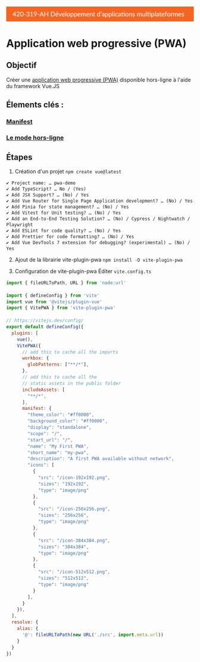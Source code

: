 ![entete](../header-dmp.png)

# Application web progressive (PWA)

## Objectif

Créer une [application web progressive (PWA)](https://web.dev/explore/progressive-web-apps) disponible hors-ligne à l'aide du framework Vue.JS

## Élements clés :

### [Manifest](https://web.dev/articles/add-manifest?hl=fr)

### [Le mode hors-ligne](https://web.dev/articles/offline-fallback-page?hl=fr)



## Étapes

1. Création d'un projet
```npm create vue@latest```
~~~
✔ Project name: … pwa-demo
✔ Add TypeScript? … No / (Yes)
✔ Add JSX Support? … (No) / Yes
✔ Add Vue Router for Single Page Application development? … (No) / Yes
✔ Add Pinia for state management? … (No) / Yes
✔ Add Vitest for Unit testing? … (No) / Yes
✔ Add an End-to-End Testing Solution? … (No) / Cypress / Nightwatch / Playwright
✔ Add ESLint for code quality? … (No) / Yes
✔ Add Prettier for code formatting? … (No) / Yes
✔ Add Vue DevTools 7 extension for debugging? (experimental) … (No) / Yes
~~~

2. Ajout de la librairie vite-plugin-pwa
```npm install -D vite-plugin-pwa```

3. Configuration de vite-plugin-pwa
Éditer ```vite.config.ts```
~~~js
import { fileURLToPath, URL } from 'node:url'

import { defineConfig } from 'vite'
import vue from '@vitejs/plugin-vue'
import { VitePWA } from 'vite-plugin-pwa'

// https://vitejs.dev/config/
export default defineConfig({
  plugins: [
    vue(),
    VitePWA({
      // add this to cache all the imports
      workbox: {
        globPatterns: ["**/*"],
      },
      // add this to cache all the
      // static assets in the public folder
      includeAssets: [
        "**/*",
      ],
      manifest: {
        "theme_color": "#ff0000",
        "background_color": "#ff0000",
        "display": "standalone",
        "scope": "/",
        "start_url": "/",
        "name": "My First PWA",
        "short_name": "my-pwa",
        "description": "A first PWA available without network",
        "icons": [
          {
            "src": "/icon-192x192.png",
            "sizes": "192x192",
            "type": "image/png"
          },
          {
            "src": "/icon-256x256.png",
            "sizes": "256x256",
            "type": "image/png"
          },
          {
            "src": "/icon-384x384.png",
            "sizes": "384x384",
            "type": "image/png"
          },
          {
            "src": "/icon-512x512.png",
            "sizes": "512x512",
            "type": "image/png"
          }
        ],
      }
    }),
  ],
  resolve: {
    alias: {
      '@': fileURLToPath(new URL('./src', import.meta.url))
    }
  }
})
~~~
